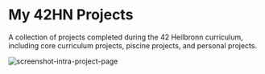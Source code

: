 # My 42HN Projects

A collection of projects completed during the 42 Heilbronn curriculum, including core curriculum projects, piscine projects, and personal projects.

![screenshot-intra-project-page](https://user-images.githubusercontent.com/92089944/234432793-970b107c-8d05-4724-8076-89b565a16c58.png)
